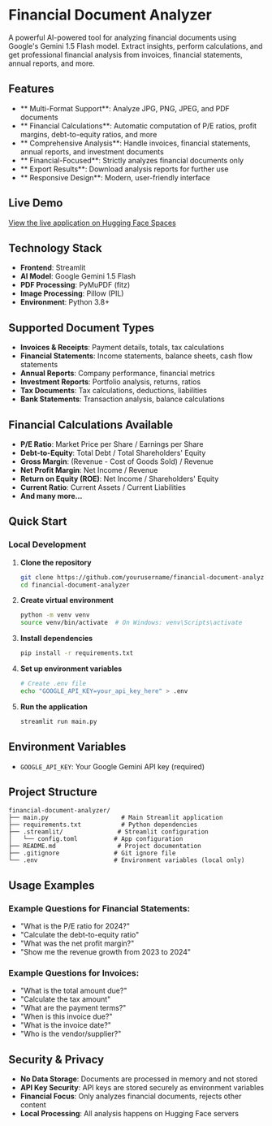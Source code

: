 # Financial Document Analyzer

A powerful AI-powered tool for analyzing financial documents using Google's Gemini 1.5 Flash model. Extract insights, perform calculations, and get professional financial analysis from invoices, financial statements, annual reports, and more.

## Features

- ** Multi-Format Support**: Analyze JPG, PNG, JPEG, and PDF documents
- ** Financial Calculations**: Automatic computation of P/E ratios, profit margins, debt-to-equity ratios, and more
- ** Comprehensive Analysis**: Handle invoices, financial statements, annual reports, and investment documents
- ** Financial-Focused**: Strictly analyzes financial documents only
- ** Export Results**: Download analysis reports for further use
- ** Responsive Design**: Modern, user-friendly interface

## Live Demo

[View the live application on Hugging Face Spaces](https://huggingface.co/spaces/Debu206/financial-document-analyzer)

## Technology Stack

- **Frontend**: Streamlit
- **AI Model**: Google Gemini 1.5 Flash
- **PDF Processing**: PyMuPDF (fitz)
- **Image Processing**: Pillow (PIL)
- **Environment**: Python 3.8+

## Supported Document Types

- **Invoices & Receipts**: Payment details, totals, tax calculations
- **Financial Statements**: Income statements, balance sheets, cash flow statements
- **Annual Reports**: Company performance, financial metrics
- **Investment Reports**: Portfolio analysis, returns, ratios
- **Tax Documents**: Tax calculations, deductions, liabilities
- **Bank Statements**: Transaction analysis, balance calculations

## Financial Calculations Available

- **P/E Ratio**: Market Price per Share / Earnings per Share
- **Debt-to-Equity**: Total Debt / Total Shareholders' Equity
- **Gross Margin**: (Revenue - Cost of Goods Sold) / Revenue
- **Net Profit Margin**: Net Income / Revenue
- **Return on Equity (ROE)**: Net Income / Shareholders' Equity
- **Current Ratio**: Current Assets / Current Liabilities
- **And many more...**

## Quick Start

### Local Development

1. **Clone the repository**
   ```bash
   git clone https://github.com/yourusername/financial-document-analyzer.git
   cd financial-document-analyzer
   ```

2. **Create virtual environment**
   ```bash
   python -m venv venv
   source venv/bin/activate  # On Windows: venv\Scripts\activate
   ```

3. **Install dependencies**
   ```bash
   pip install -r requirements.txt
   ```

4. **Set up environment variables**
   ```bash
   # Create .env file
   echo "GOOGLE_API_KEY=your_api_key_here" > .env
   ```

5. **Run the application**
   ```bash
   streamlit run main.py
   ```

## Environment Variables

- `GOOGLE_API_KEY`: Your Google Gemini API key (required)

## Project Structure

```
financial-document-analyzer/
├── main.py                    # Main Streamlit application
├── requirements.txt           # Python dependencies
├── .streamlit/               # Streamlit configuration
│   └── config.toml          # App configuration
├── README.md                 # Project documentation
├── .gitignore               # Git ignore file
└── .env                     # Environment variables (local only)
```

## Usage Examples

### Example Questions for Financial Statements:
- "What is the P/E ratio for 2024?"
- "Calculate the debt-to-equity ratio"
- "What was the net profit margin?"
- "Show me the revenue growth from 2023 to 2024"

### Example Questions for Invoices:
- "What is the total amount due?"
- "Calculate the tax amount"
- "What are the payment terms?"
- "When is this invoice due?"
- "What is the invoice date?"
- "Who is the vendor/supplier?"

## Security & Privacy

- **No Data Storage**: Documents are processed in memory and not stored
- **API Key Security**: API keys are stored securely as environment variables
- **Financial Focus**: Only analyzes financial documents, rejects other content
- **Local Processing**: All analysis happens on Hugging Face servers

